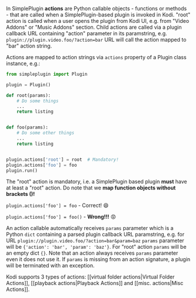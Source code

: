 In SimplePlugin **actions** are Python callable objects - functions or methods - that are called when a SimplePlugin-based plugin is invoked in Kodi. "root" action is called when a user opens the plugin from Kodi UI, e.g. from "Video Addons" or "Music Addons" section. Child actions are called via a plugin callback URL containing "action" parameter in its paramstring, e.g. `plugin://plugin.video.foo/?action=bar` URL will call the action mapped to "bar" action string.

Actions are mapped to action strings via `actions` property of a Plugin class instance, e.g.:
```python
from simpleplugin import Plugin

plugin = Plugin()

def root(params):
    # Do some things
    ...
    return listing


def foo(params):
    # Do some other things
    ...
    return listing


plugin.actions['root'] = root  # Mandatory!
plugin.actions['foo'] = foo
plugin.run()
```
The "root" action is mandatory, i.e. a SimplePlugin based plugin **must** have at least a "root" action. Do note that we **map function objects without brackets ()!**

`plugin.actions['foo'] = foo` - Correct! :smile: 

`plugin.actions['foo'] = foo()` - **Wrong!!!** :rage:

An action callable automatically receives `params` parameter which is a Python `dict` containing a parsed plugin callback URL paramstring, e.g. for URL `plugin://plugin.video.foo/?action=bar&param=baz` `params` parameter will be `{'action': 'bar', 'param': 'baz'}`. For "root" action `params` will be an empty dict `{}`. Note that an action always receives `params` parameter even it does not use it. If `params` is missing from an action signature, a plugin will be terminated with an exception.

Kodi supports 3 types of actions: [[virtual folder actions|Virtual Folder Actions]], [[playback actions|Playback Actions]] and [[misc. actions|Misc Actions]].